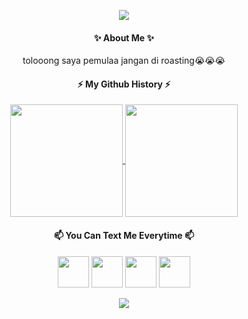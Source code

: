 

<!--
**friedchickenn/friedchickenn** is a ✨ _special_ ✨ repository because its `README.md` (this file) appears on your GitHub profile.

Here are some ideas to get you started:

- 🔭 I’m currently working on ...
- 🌱 I’m currently learning ...
- 📫 How to reach me: ...
- 😄 Pronouns: ...
- ⚡ Fun fact: ...
-->
<p align="center"> 
  <img src="https://capsule-render.vercel.app/api?type=waving&animation=fadeIn&color=gradient&height=100&section=header&text=AnnyeongYeorobuun!🕹️&fontSize=50&fontColor=white" />
</p>
<h4 align="center"> ✨ About Me ✨ </h4>
<p align="center">
  tolooong saya pemulaa jangan di roasting😭😭😭
</p>
<h4 align="center"> ⚡ My Github History ⚡ </h4>

<p align="center">
  <a href="https://github.com/friedchickenn/github-readme-stats">
  <img height=180 align="center" src="https://github-readme-stats.vercel.app/api?username=friedchickenn&theme=transparent" />
</a>
<a href="https://github.com/anuraghazra/convoychat">
  <img height=180 align="center" src="https://github-readme-stats.vercel.app/api/top-langs?username=friedchickenn&layout=compact&langs_count=8&card_width=320&theme=transparent" />
</a>
</p>


<h4 align="center"> 📫 You Can Text Me Everytime 📫 </h4>
<p align="center">
  <a href="https://www.instagram.com/erykthvren/"><img height="50" src="https://cdn3.iconfinder.com/data/icons/2018-social-media-logotypes/1000/2018_social_media_popular_app_logo_instagram-512.png"/></a>
  <a href="https://www.linkedin.com/in/erika-yanti-6a11a321a"> <img height="50" src="https://cdn3.iconfinder.com/data/icons/social-network-linear-color/100/LinkedIn-512.png"/></a>
  <a href="https://www.facebook.com/profile.php?id=100041683242086"><img height="50" src="https://cdn3.iconfinder.com/data/icons/social-network-linear-color/100/Facebook-512.png"/></a>
  <a href="https://wa.me/qr/KD7CFQOUVQQHM1"> <img height="50" src="https://cdn3.iconfinder.com/data/icons/social-network-linear-color/100/Whatsapp-512.png"/></a>
</p>
<p align="center"> 
  <img src="https://capsule-render.vercel.app/api?type=waving&animation=fadeIn&color=gradient&height=100&section=footer&fontSize=50&fontColor=auto" />
</p>







